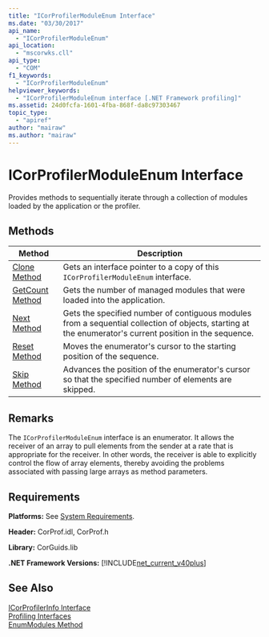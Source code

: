 ```yaml
---
title: "ICorProfilerModuleEnum Interface"
ms.date: "03/30/2017"
api_name: 
  - "ICorProfilerModuleEnum"
api_location: 
  - "mscorwks.cll"
api_type: 
  - "COM"
f1_keywords: 
  - "ICorProfilerModuleEnum"
helpviewer_keywords: 
  - "ICorProfilerModuleEnum interface [.NET Framework profiling]"
ms.assetid: 24d0fcfa-1601-4fba-868f-da8c97303467
topic_type: 
  - "apiref"
author: "mairaw"
ms.author: "mairaw"
---
```

# ICorProfilerModuleEnum Interface
Provides methods to sequentially iterate through a collection of modules loaded by the application or the profiler.  
  
## Methods  
  
|Method|Description|  
|------------|-----------------|  
|[Clone Method](../../../../docs/framework/unmanaged-api/profiling/icorprofilermoduleenum-clone-method.md)|Gets an interface pointer to a copy of this `ICorProfilerModuleEnum` interface.|  
|[GetCount Method](../../../../docs/framework/unmanaged-api/profiling/icorprofilermoduleenum-getcount-method.md)|Gets the number of managed modules that were loaded into the application.|  
|[Next Method](../../../../docs/framework/unmanaged-api/profiling/icorprofilermoduleenum-next-method.md)|Gets the specified number of contiguous modules from a sequential collection of objects, starting at the enumerator's current position in the sequence.|  
|[Reset Method](../../../../docs/framework/unmanaged-api/profiling/icorprofilermoduleenum-reset-method.md)|Moves the enumerator's cursor to the starting position of the sequence.|  
|[Skip Method](../../../../docs/framework/unmanaged-api/profiling/icorprofilermoduleenum-skip-method.md)|Advances the position of the enumerator's cursor so that the specified number of elements are skipped.|  
  
## Remarks  
 The `ICorProfilerModuleEnum` interface is an enumerator. It allows the receiver of an array to pull elements from the sender at a rate that is appropriate for the receiver. In other words, the receiver is able to explicitly control the flow of array elements, thereby avoiding the problems associated with passing large arrays as method parameters.  
  
## Requirements  
 **Platforms:** See [System Requirements](../../../../docs/framework/get-started/system-requirements.md).  
  
 **Header:** CorProf.idl, CorProf.h  
  
 **Library:** CorGuids.lib  
  
 **.NET Framework Versions:** [!INCLUDE[net_current_v40plus](../../../../includes/net-current-v40plus-md.md)]  
  
## See Also  
 [ICorProfilerInfo Interface](../../../../docs/framework/unmanaged-api/profiling/icorprofilerinfo-interface.md)  
 [Profiling Interfaces](../../../../docs/framework/unmanaged-api/profiling/profiling-interfaces.md)  
 [EnumModules Method](../../../../docs/framework/unmanaged-api/profiling/icorprofilerinfo3-enummodules-method.md)
